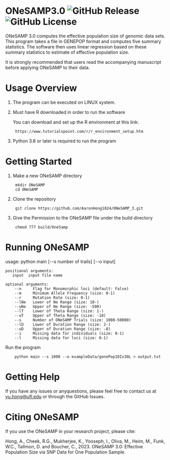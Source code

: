 
# ONeSAMP3.0  ![GitHub Release](https://img.shields.io/github/v/release/AaronHong1024/ONeSAMP_3) ![GitHub License](https://img.shields.io/github/license/AaronHong1024/ONeSAMP_3)


ONeSAMP 3.0 computes the effective population size of genomic data sets.
This program takes a file in GENEPOP format and computes five summary statistics. 
The software then uses linear regression based on these summary statistics to estimate of effective population size.  

It is strongly recommended that users read the accompanying manuscript before applying ONeSAMP to their data. 



# Usage Overview
1. The program can be executed on LINUX system.

2. Must have R downloaded in order to run the software
        
   You can download and set up the R environment at this link: 
        
        https://www.tutorialspoint.com/r/r_environment_setup.htm

3. Python 3.8 or later is required to run the program

# Getting Started
1. Make a new ONeSAMP directory

        mkdir ONeSAMP
        cd ONeSAMP
2. Clone the repository

        git clone https://github.com/AaronHong1024/ONeSAMP_3.git
3. Give the Permission to the ONeSAMP file under the build directory

        chmod 777 build/OneSamp

# Running ONeSAMP

usage: python main [--s number of trails] [--o input]
```
positional arguments:
   input  input file name

optional arguments:
    --n     Flag for Monomorphic loci (default: False)
    --m     Minimum Allele Frequency (size: 0-1)
    --r     Mutation Rate (size: 0-1)
    --lNe   Lower of Ne Range (size: 10-)
    --uNe   Upper of Ne Range (size: -500)
    --lT    Lower of Theta Range (size: 1-)
    --uT    Upper of Theta Range (size: -10)
    --s     Number of ONeSAMP Trials (size: 1000-50000)
    --lD    Lower of Duration Range (size: 2-)
    --uD    Upper of Duration Range (size: -8)
    --i     Missing data for individuals (size: 0-1)
    --l     Missing data for loci (size: 0-1)
```


Run the program

        python main --s 1000 --o exampleData/genePop10Ix30L > output.txt

# Getting Help

If you have any issues or anyquestions, please feel free to contact us at yu.hong@ufl.edu or through the GitHub Issues.

# Citing ONeSAMP
If you use the ONeSAMP in your research project, please cite: 

Hong, A., Cheek, R.G., Mukherjee, K., Yooseph, I., Oliva, M., Heim, M., Funk, W.C., Tallmon, D. and Boucher, C., 2023. ONeSAMP 3.0: Effective Population Size via SNP Data for One Population Sample.



 
